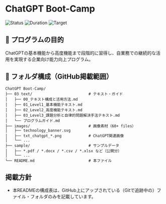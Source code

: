# ChatGPT Boot-Camp

![Status](https://img.shields.io/badge/Status-設計完了-green)
![Duration](https://img.shields.io/badge/期間-8週間-blue)
![Target](https://img.shields.io/badge/対象-ChatGPT%20Team%20ユーザー-orange)

## 🎯 プログラムの目的

ChatGPTの基本機能から高度機能まで段階的に習得し、自業務での継続的な活用を実現する企業向け能力向上プログラム。

## 📁 フォルダ構成（GitHub掲載範囲）

```
ChatGPT Boot-Camp/
├── 03 text/                         # テキスト・ガイド
│   ├── 00_テキスト構成と活用方法.md
│   ├── 01_Level1_基本機能テキスト.md
│   ├── 02_Level2_高度機能テキスト.md
│   ├── 03_Level3_課題分析と自律的問題解決手法テキスト.md
│   └── プログラムガイド.md
├── images/                          # 画像素材（60+ files）
│   ├── technology_banner.svg
│   ├── txt_chatgpt_*.png            # ChatGPT関連画像
│   └── ...
├── sample/                          # サンプルデータ
│   ├── *.pdf / *.docx / *.csv / *.xlsx など（公開分）
│   └── ...
└── README.md                        # 本ファイル
```

## 掲載方針

- 本READMEの構成表は、GitHub上にアップされている（Gitで追跡中の）ファイル・フォルダのみを記載しています。
